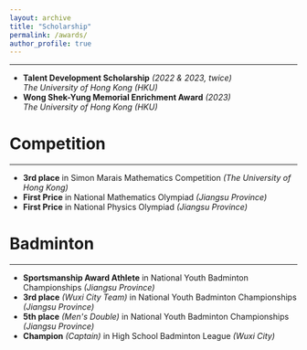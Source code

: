 ```yaml
---
layout: archive
title: "Scholarship"
permalink: /awards/
author_profile: true
---
```


---

* **Talent Development Scholarship** *(2022 & 2023, twice)*\
  *The University of Hong Kong (HKU)*
* **Wong Shek-Yung Memorial Enrichment Award** *(2023)*\
  *The University of Hong Kong (HKU)*

# Competition
---

* **3rd place** in Simon Marais Mathematics Competition *(The University of Hong Kong)*
* **First Price** in National Mathematics Olympiad *(Jiangsu Province)*
* **First Price** in National Physics Olympiad *(Jiangsu Province)*


# Badminton
---

* **Sportsmanship Award Athlete** in National Youth Badminton Championships *(Jiangsu Province)*
* **3rd place** *(Wuxi City Team)* in National Youth Badminton Championships *(Jiangsu Province)*
* **5th place** *(Men's Double)* in National Youth Badminton Championships *(Jiangsu Province)*
* **Champion** *(Captain)* in High School Badminton League *(Wuxi City)*
